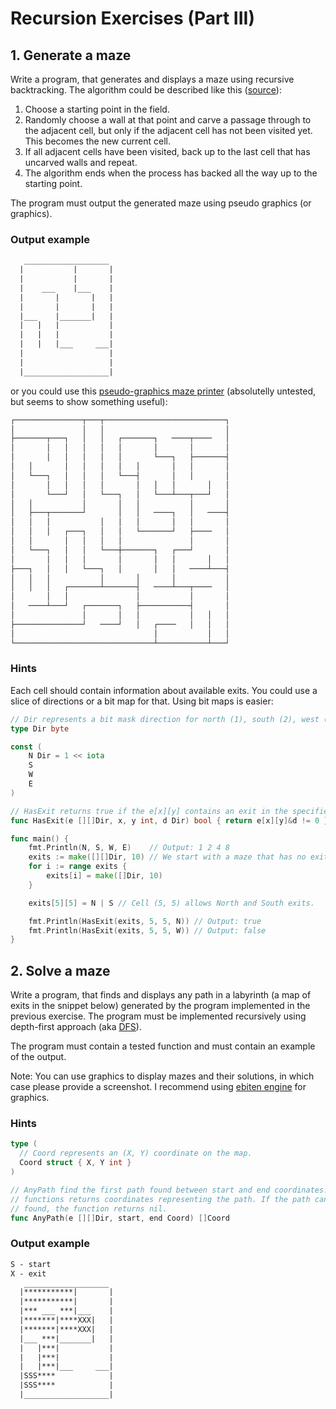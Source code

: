 # Recursion Exercises (Part III)

## 1. Generate a maze

Write a program, that generates and displays a maze using recursive
backtracking. The algorithm could be described like this ([source]):

[source]: https://weblog.jamisbuck.org/2010/12/27/maze-generation-recursive-backtracking

1. Choose a starting point in the field.
2. Randomly choose a wall at that point and carve a passage through to the
   adjacent cell, but only if the adjacent cell has not been visited yet. This
   becomes the new current cell.
3. If all adjacent cells have been visited, back up to the last cell that has
   uncarved walls and repeat.
4. The algorithm ends when the process has backed all the way up to the
   starting point.

The program must output the generated maze using pseudo graphics (or graphics).

### Output example

```txt
   ___________________
  |           |       |
  |           |       |
  |    ___    |___    |
  |       |       |   |
  |       |       |   |
  |___    |_______|   |
  |   |   |           |
  |   |   |           |
  |   |   |___     ___|
  |                   |
  |                   |
  |___________________|
```

or you could use this [pseudo-graphics maze printer] (absolutelly untested, but
seems to show something useful):

[pseudo-graphics maze printer]: https://go.dev/play/p/1scrAjaObwC

```txt
┌───────────────┬───┬───────────────────────────┐
│               │   │                           │
├───────┬───┐   │   │   ┌───────┐   ────┬────   │
│       │   │   │   │   │       │       │       │
│       │   │   │   │   │       └───┐   ├───────┤
│   │       │   │   │   │   │       │   │       │
│   └───┐   │   │   │   └───┤       │   │       │
│       │   │   │   │       │   │   │       │   │
│       └───┘   │   └───┐   │   └───┴───┬───┘   │
│   │           │       │   │           │       │
│   ├───┬───────┘       │   │   ────┐   │   ────┤
│   │   │           │   │   │       │   │       │
│   │   │   ┌───┐   │   │   └───────┘   ├────   │
│   │       │   │   │   │               │       │
│   └───┐   │   │   └───┼───────┐   ┌───┘       │
│       │   │   │       │       │   │       │   │
├───┐   │   │   └───┐   │       │   │   ────┴───┤
│   │   │           │       │       │           │
│   │   │   ┌───────┴───────┤   ────┴───┬────   │
│       │   │               │           │       │
│   ────┴───┘   ┌───────┐   ├───────────┤       │
│               │       │   │           │   │   │
├───────────────┘   ────┘   │   ┌────   │   │   │
│                               │           │   │
└───────────────────────────────┴───────────┴───┘
```

### Hints

Each cell should contain information about available exits. You could use a
slice of directions or a bit map for that. Using bit maps is easier:

```go
// Dir represents a bit mask direction for north (1), south (2), west (4) and east (8).
type Dir byte

const (
	N Dir = 1 << iota
	S
	W
	E
)

// HasExit returns true if the e[x][y] contains an exit in the specified direction.
func HasExit(e [][]Dir, x, y int, d Dir) bool { return e[x][y]&d != 0 }

func main() {
	fmt.Println(N, S, W, E)    // Output: 1 2 4 8
	exits := make([][]Dir, 10) // We start with a maze that has no exits.
	for i := range exits {
		exits[i] = make([]Dir, 10)
	}

	exits[5][5] = N | S // Cell (5, 5) allows North and South exits.

	fmt.Println(HasExit(exits, 5, 5, N)) // Output: true
	fmt.Println(HasExit(exits, 5, 5, W)) // Output: false
}
```

## 2. Solve a maze

Write a program, that finds and displays any path in a labyrinth (a map of
exits in the snippet below) generated by the program implemented in the previous
exercise. The program must be implemented recursively using depth-first approach
(aka [DFS]).

[DFS]: https://en.wikipedia.org/wiki/Depth-first_search

The program must contain a tested function and must contain an example of the
output.

Note: You can use graphics to display mazes and their solutions, in which case
please provide a screenshot. I recommend using [ebiten engine] for graphics.

[ebiten engine]: https://ebitengine.org/

### Hints

```go
type (
  // Coord represents an (X, Y) coordinate on the map.
  Coord struct { X, Y int }
)

// AnyPath find the first path found between start and end coordinates. The
// functions returns coordinates representing the path. If the path cannot be
// found, the function returns nil.
func AnyPath(e [][]Dir, start, end Coord) []Coord
```

### Output example

```txt
S - start
X - exit
   ___________________
  |***********|       |
  |***********|       |
  |*** ___ ***|___    |
  |*******|****XXX|   |
  |*******|****XXX|   |
  |___ ***|_______|   |
  |   |***|           |
  |   |***|           |
  |   |***|___     ___|
  |SSS****            |
  |SSS****            |
  |___________________|
```

